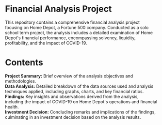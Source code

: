 # Financial Analysis Project</br>
This repository contains a comprehensive financial analysis project focusing on Home Depot, a Fortune 500 company. Conducted as a solo school term project, the analysis includes a detailed examination of Home Depot's financial performance, encompassing solvency, liquidity, profitability, and the impact of COVID-19.

# Contents</br>
**Project Summary:** Brief overview of the analysis objectives and methodologies.</br>
**Data Analysis:** Detailed breakdown of the data sources used and analysis techniques applied, including graphs, charts, and key financial ratios.</br>
**Findings:** Key insights and observations derived from the analysis, including the impact of COVID-19 on Home Depot's operations and financial health.</br>
**Investment Decision:** Concluding remarks and implications of the findings, culminating in an investment decision based on the analysis results.</br>
